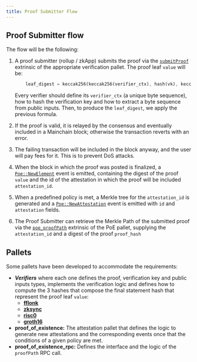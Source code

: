 ```yaml
---
title: Proof Submitter Flow
---
```


## Proof Submitter flow

The flow will be the following:

1. A proof submitter (rollup / zkApp) submits the proof via the [`submitProof`](../02-mainchain/05-mainchain_api.md#submitproof) extrinsic of the appropriate verification pallet. The proof leaf `value` will be:

    ```rust
        leaf_digest = keccak256(keccak256(verifier_ctx), hash(vk), keccak256(public_inputs_bytes))
    ```

    Every verifier should define its `verifier_ctx` (a unique byte sequence), how to hash the verification key and how to extract a byte sequence from public inputs. Then, to produce the `leaf_digest`, we apply the previous formula.

2. If the proof is valid, it is relayed by the consensus and eventually included in a Mainchain block; otherwise the transaction reverts with an error.
3. The failing transaction will be included in the block anyway, and the user will pay fees for it. This is to prevent DoS attacks.
4. When the block in which the proof was posted is finalized, a [`Poe::NewElement`](../02-mainchain/05-mainchain_api.md#newelement) event is emitted, containing the digest of the proof `value` and the id of the attestation in which the proof will be included `attestation_id`.
5. When a predefined policy is met, a Merkle tree for the `attestation_id` is generated and a [`Poe::NewAttestation`](../02-mainchain/05-mainchain_api.md#newattestation) event is emitted with `id` and `attestation` fields.
6. The Proof Submitter can retrieve the Merkle Path of the submitted proof via the [`poe_proofPath`](../02-mainchain/05-mainchain_api.md#poe_proofpath) extrinsic of the PoE pallet, supplying the `attestation_id` and a digest of the proof `proof_hash`

## Pallets

Some pallets have been developed to accommodate the requirements:

- **_Verifiers_** where each one defines the proof, verification key and public inputs types, implements the verification logic and defines how to compute the 3 hashes that compose the final statement hash that represent the proof leaf `value`:
  - [**fflonk**](../06-verification_pallets/01-fflonk.md)
  - [**zksync**](../06-verification_pallets/02-zksync_era.md)
  - [**risc0**](../06-verification_pallets/03-risc0.md)
  - [**groth16**](../06-verification_pallets/04-groth16.md)
- **proof_of_existence:** The attestation pallet that defines the logic to generate new attestations and the corresponding events once that the conditions of a given policy are met.
- **proof_of_existence_rpc:** Defines the interface and the logic of the `proofPath` RPC call.
